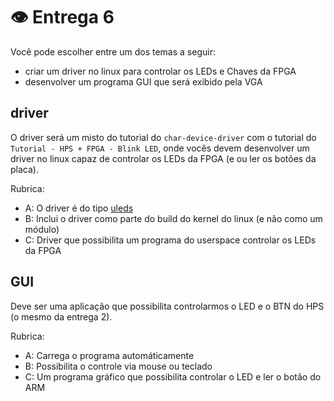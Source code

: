 # 👁 Entrega 6

Você pode escolher entre um dos temas a seguir:

- criar um driver no linux para controlar os LEDs e Chaves da FPGA
- desenvolver um programa GUI que será exibido pela VGA

## driver

O driver será um misto do tutorial do `char-device-driver` com o tutorial do `Tutorial - HPS + FPGA - Blink LED`, onde vocês devem desenvolver um driver no linux capaz de controlar os LEDs da FPGA (e ou ler os botões da placa).

Rubrica:

- A: O driver é do tipo [uleds](https://01.org/linuxgraphics/gfx-docs/drm/leds/leds-class.html) 
- B: Inclui o driver como parte do build do kernel do linux (e não como um módulo)
- C: Driver que possibilita um programa do userspace controlar os LEDs da FPGA

## GUI

Deve ser uma aplicação que possibilita controlarmos o LED e o BTN do HPS (o mesmo da entrega 2).

Rubrica:

- A: Carrega o programa automáticamente
- B: Possibilita o controle via mouse ou teclado
- C: Um programa gráfico que possibilita controlar o LED e ler o botão do ARM
